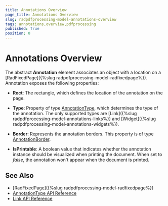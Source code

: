 ```yaml
---
title: Annotations Overview
page_title: Annotations Overview
slug: radpdfprocessing-model-annotations-overview
tags: annotations,overview,pdfprocessing
published: True
position: 0
---
```


# Annotations Overview

The abstract __Annotation__ element associates an object with a location on a [RadFixedPage]({%slug radpdfprocessing-model-radfixedpage%}). Annotation exposes the following properties:
      
* __Rect__: The rectangle, which defines the location of the annotation on the page.
          
* __Type__: Property of type [AnnotationType](https://docs.telerik.com/devtools/document-processing/api/Telerik.Windows.Documents.Fixed.Model.Annotations.AnnotationType.html), which determines the type of the annotation. The only supported types are [Link]({%slug radpdfprocessing-model-annotations-links%}) and [Widget]({%slug radpdfprocessing-model-annotations-widgets%}).
          
* **Border**: Represents the annotation borders. This property is of type [AnnotationBorder](https://docs.telerik.com/devtools/document-processing/api/Telerik.Windows.Documents.Fixed.Model.Annotations.AnnotationBorder.html).

* **IsPrintable**: A boolean value that indicates whether the annotation instance should be visualized when printing the document. When set to *false*, the annotation won't appear when the document is printed. 

## See Also

 * [RadFixedPage]({%slug radpdfprocessing-model-radfixedpage%})
 * [AnnotationType API Reference](https://docs.telerik.com/devtools/document-processing/api/Telerik.Windows.Documents.Fixed.Model.Annotations.AnnotationType.html)
 * [Link API Reference](https://docs.telerik.com/devtools/document-processing/api/Telerik.Windows.Documents.Fixed.Model.Annotations.Link.html)
